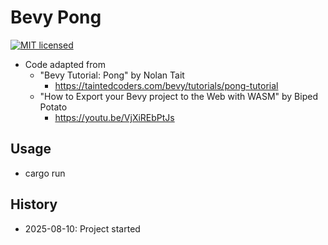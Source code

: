 # Bevy Pong

[![MIT licensed][mit-badge]][mit-url]

[mit-badge]: https://img.shields.io/badge/license-MIT-blue.svg
[mit-url]: https://github.com/david-wallace-croft/bevy-pong/blob/main/LICENSE.txt

- Code adapted from
  - "Bevy Tutorial: Pong" by Nolan Tait
    - https://taintedcoders.com/bevy/tutorials/pong-tutorial
  - "How to Export your Bevy project to the Web with WASM" by Biped Potato
    - https://youtu.be/VjXiREbPtJs

## Usage

- cargo run

## History

- 2025-08-10: Project started

